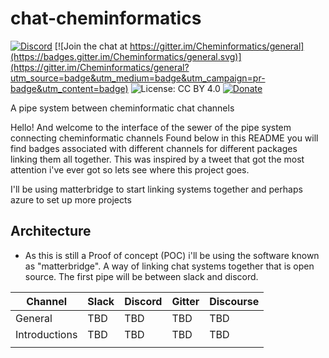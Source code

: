 # chat-cheminformatics

[![Discord](https://img.shields.io/discord/733543723643830302?label=&logo=discord&logoColor=ffffff&color=7389D8&labelColor=6A7EC2)](https://discord.gg/BBG6YA) [![Join the chat at https://gitter.im/Cheminformatics/general](https://badges.gitter.im/Cheminformatics/general.svg)](https://gitter.im/Cheminformatics/general?utm_source=badge&utm_medium=badge&utm_campaign=pr-badge&utm_content=badge)
![License: CC BY 4.0](https://img.shields.io/badge/License-CC%20BY%204.0-lightgrey.svg)
[![Donate](https://img.shields.io/badge/$-support-ff69b4.svg?style=flat)](https://paypal.me/SulimanSharif)  

A pipe system between cheminformatic chat channels

Hello! And welcome to the interface of the sewer of the pipe system connecting cheminformatic channels Found below in this README you will find badges associated with
different channels for different packages linking them all together. This was inspired by a tweet that got the most attention i've ever got so lets see where this project goes.


I'll be using matterbridge to start linking systems together and perhaps azure to set up more projects

## Architecture

- As this is still a Proof of concept (POC) i'll be using the software known as "matterbridge". A way of linking chat systems together that is open source. The first pipe will be between slack and discord. 

| Channel       | Slack | Discord | Gitter | Discourse |
|---------------|-------|---------|--------|-----------|
| General       | TBD   | TBD     | TBD    | TBD       |
| Introductions | TBD   | TBD     | TBD    | TBD       |
|               |       |         |        |           |
